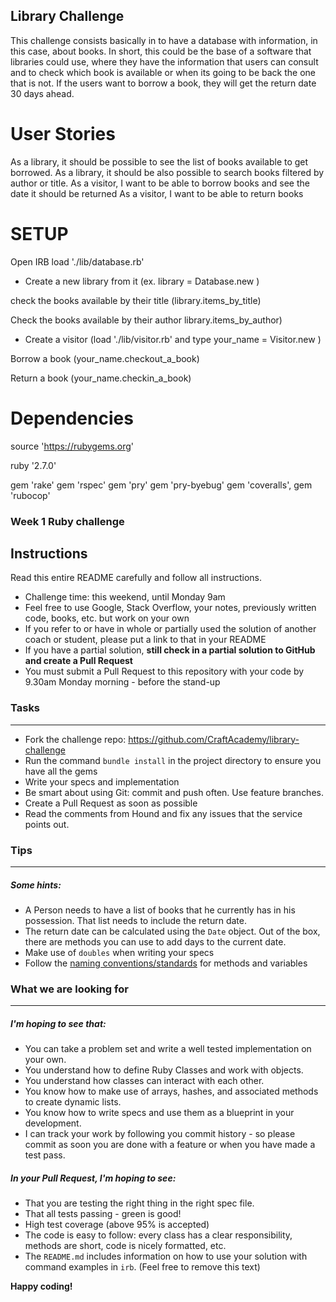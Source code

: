 ## Library Challenge

This challenge consists basically in to have a database with information, in this case, about books.
In short, this could be the base of a software that libraries could use, where they have the information that users can 
consult and to check which book is available or when its going to be back the one that is not.
If the users want to borrow a book, they will get the return date 30 days ahead. 

# User Stories



As a library, it should be possible to see the list of books available to get borrowed.
As a library, it should be also possible to search books filtered by author or title.
As a visitor, I want to be able to borrow books and see the date it should be returned
As a visitor, I want to be able to return books 

# SETUP

Open IRB
load './lib/database.rb' 
* Create a new library from it
(ex. library = Database.new )

check the books available by their title
(library.items_by_title)

Check the books available by their author
library.items_by_author)

* Create a visitor 
(load './lib/visitor.rb' and type your_name = Visitor.new )

Borrow a book
(your_name.checkout_a_book)

Return a book
(your_name.checkin_a_book)


# Dependencies


source 'https://rubygems.org'

ruby '2.7.0'

gem 'rake' 
gem 'rspec' 
gem 'pry' 
gem 'pry-byebug' 
gem 'coveralls', 
gem 'rubocop'






### Week 1 Ruby challenge

Instructions
-------
Read this entire README carefully and follow all instructions.

* Challenge time: this weekend, until Monday 9am
* Feel free to use Google, Stack Overflow, your notes, previously written code, books, etc. but work on your own
* If you refer to or have in whole or partially used the solution of another coach or student, please put a link to that in your README
* If you have a partial solution, **still check in a partial solution to GitHub and create a Pull Request**
* You must submit a Pull Request to this repository with your code by 9.30am Monday morning - before the stand-up


### Tasks
----

* Fork the challenge repo: https://github.com/CraftAcademy/library-challenge
* Run the command `bundle install` in the project directory to ensure you have all the gems
* Write your specs and implementation
* Be smart about using Git: commit and push often. Use feature branches.
* Create a Pull Request as soon as possible
* Read the comments from Hound and fix any issues that the service points out.

### Tips
----

##### Some hints:
  * A Person needs to have a list of books that he currently has in his possession. That list needs to include the return date.
  * The return date can be calculated using the `Date` object. Out of the box, there are methods you can use to add days to the current date.
  * Make use of `doubles` when writing your specs
  * Follow the [naming conventions/standards](https://craftacademy.gitbooks.io/coding-as-a-craft/content/extras/naming_standards.html) for methods and variables

### What we are looking for
----
##### I'm hoping to see that:
* You can take a problem set and write a well tested implementation on your own.
* You understand how to define Ruby Classes and work with objects.
* You understand how classes can interact with each other.
* You know how to make use of arrays, hashes, and associated methods to create dynamic lists.
* You know how to write specs and use them as a blueprint in your development.
* I can track your work by following you commit history - so please commit as soon you are done with a feature or when you have made a test pass.

##### In your Pull Request, I'm hoping to see:
* That you are testing the right thing in the right spec file.
* That all tests passing - green is good!
* High test coverage (above 95% is accepted)
* The code is easy to follow: every class has a clear responsibility, methods are short, code is nicely formatted, etc.
* The `README.md` includes information on how to use your solution with command examples in `irb`. (Feel free to remove this text)


**Happy coding!**
